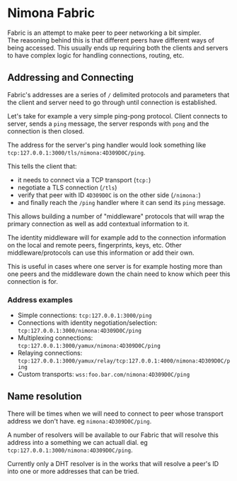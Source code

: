 # Nimona Fabric

Fabric is an attempt to make peer to peer networking a bit simpler.  
The reasoning behind this is that different peers have different ways of being
accessed. This usually ends up requiring both the clients and servers to have 
complex logic for handling connections, routing, etc.

## Addressing and Connecting

Fabric's addresses are a series of `/` delimited protocols and parameters that 
the client and server need to go through until connection is established.

Let's take for example a very simple ping-pong protocol. Client connects to 
server, sends a `ping` message, the server responds with `pong` and the 
connection is then closed.

The address for the server's ping handler would look something like 
`tcp:127.0.0.1:3000/tls/nimona:4D309D0C/ping`.

This tells the client that:

* it needs to connect via a TCP transport (`tcp:`)
* negotiate a TLS connection (`/tls`)
* verify that peer with ID `4D309D0C` is on the other side (`/nimona:`)
* and finally reach the `/ping` handler where it can send its `ping` message.

This allows building a number of "middleware" protocols that will wrap the 
primary connection as well as add contextual information to it.

The identity middleware will for example add to the connection information on
the local and remote peers, fingerprints, keys, etc. Other middleware/protocols
can use this information or add their own.

This is useful in cases where one server is for example hosting more than one
peers and the middleware down the chain need to know which peer this connection
is for.

### Address examples

* Simple connections: `tcp:127.0.0.1:3000/ping`
* Connections with identity negotiation/selection: `tcp:127.0.0.1:3000/nimona:4D309D0C/ping`
* Multiplexing connections: `tcp:127.0.0.1:3000/yamux/nimona:4D309D0C/ping`
* Relaying connections: `tcp:127.0.0.1:3000/yamux/relay/tcp:127.0.0.1:4000/nimona:4D309D0C/ping`
* Custom transports: `wss:foo.bar.com/nimona:4D309D0C/ping`

## Name resolution

There will be times when we will need to connect to peer whose transport address
we don't have. eg `nimona:4D309D0C/ping`.

A number of resolvers will be available to our Fabric that will resolve this 
address into a something we can actuall dial. eg `tcp:127.0.0.1:3000/nimona:4D309D0C/ping`.

Currently only a DHT resolver is in the works that will resolve a peer's ID into
one or more addresses that can be tried.